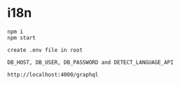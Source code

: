# i18n

```
npm i
npm start
```

```
create .env file in root

DB_HOST, DB_USER, DB_PASSWORD and DETECT_LANGUAGE_API
```

```
http://localhost:4000/graphql
```
